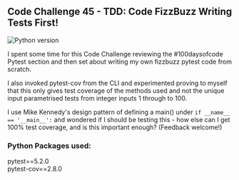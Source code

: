 ## Code Challenge 45 - TDD: Code FizzBuzz Writing Tests First!

![Python version][python-version]

I spent some time for this Code Challenge reviewing the #100daysofcode Pytest section and then set about writing my own fizzbuzz pytest code from scratch. 

I also invoked pytest-cov from the CLI and experimented proving to myself that this only gives test coverage of the methods used and not the unique input parametrised tests from integer inputs 1 through to 100. 

I use Mike Kennedy's design pattern of defining a main() under ```if __name__ == '__main__':``` 
and wondered if I should be testing this - how else can I get 100% test coverage, and is this important enough? (Feedback welcome!)


### Python Packages used:
pytest==5.2.0  
pytest-cov==2.8.0

[python-version]:https://img.shields.io/badge/python-3.7.3-brightgreen.svg

